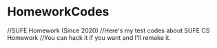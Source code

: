 # HomeworkCodes
//SUFE Homework (Since 2020)
//Here's my test codes about SUFE CS Homework
//You can hack it if you want and I'll remake it.
